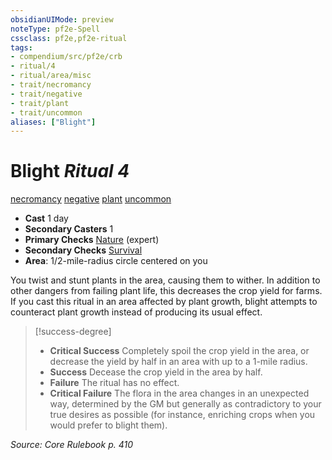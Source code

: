 ```yaml
---
obsidianUIMode: preview
noteType: pf2e-Spell
cssclass: pf2e,pf2e-ritual
tags:
- compendium/src/pf2e/crb
- ritual/4
- ritual/area/misc
- trait/necromancy
- trait/negative
- trait/plant
- trait/uncommon
aliases: ["Blight"]
---
```

# Blight *Ritual 4*  
[necromancy](rules/traits/necromancy.md "Necromancy School Trait")  [negative](rules/traits/negative.md "Negative Energy & Element Trait")  [plant](rules/traits/plant.md "Plant Creature Type Trait")  [uncommon](rules/traits/uncommon.md "Uncommon Rarity Trait")  

- **Cast** 1 day
- **Secondary Casters** 1
- **Primary Checks** [Nature](compendium/skills.md#Nature) (expert)
- **Secondary Checks** [Survival](compendium/skills.md#Survival)
- **Area**: 1/2-mile-radius circle centered on you

You twist and stunt plants in the area, causing them to wither. In addition to other dangers from failing plant life, this decreases the crop yield for farms. If you cast this ritual in an area affected by plant growth, blight attempts to counteract plant growth instead of producing its usual effect.

> [!success-degree] 
> - **Critical Success** Completely spoil the crop yield in the area, or decrease the yield by half in an area with up to a 1-mile radius.
> - **Success** Decease the crop yield in the area by half.
> - **Failure** The ritual has no effect.
> - **Critical Failure** The flora in the area changes in an unexpected way, determined by the GM but generally as contradictory to your true desires as possible (for instance, enriching crops when you would prefer to blight them).

*Source: Core Rulebook p. 410*